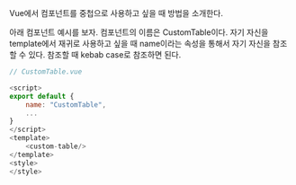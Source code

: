 Vue에서 컴포넌트를 중첩으로 사용하고 싶을 때 방법을 소개한다.

아래 컴포넌트 예시를 보자. 컴포넌트의 이름은 CustomTable이다. 자기 자신을 template에서 재귀로 사용하고 싶을 때 name이라는 속성을 통해서 자기 자신을 참조할 수 있다. 참조할 때 kebab case로 참조하면 된다.
```vue.js
// CustomTable.vue

<script>
export default {
	name: "CustomTable",
	...
}
</script>
<template>
	<custom-table/>
</template>
<style>
</style>
```

